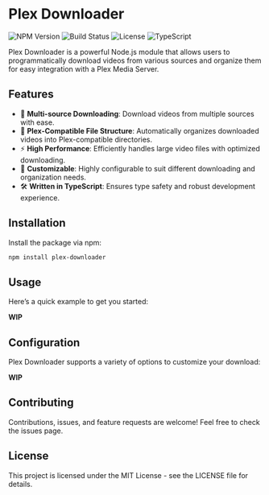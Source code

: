 # Plex Downloader

![NPM Version](https://img.shields.io/npm/v/plex-downloader)
![Build Status](https://img.shields.io/github/actions/workflow/status/pablogtrz/plex-downloader/ci.yml?branch=main)
![License](https://img.shields.io/npm/l/plex-downloader)
![TypeScript](https://img.shields.io/badge/TypeScript-4.9+-blue)

Plex Downloader is a powerful Node.js module that allows users to programmatically download videos from various sources and organize them for easy integration with a Plex Media Server.

## Features

- 🎥 **Multi-source Downloading**: Download videos from multiple sources with ease.
- 📁 **Plex-Compatible File Structure**: Automatically organizes downloaded videos into Plex-compatible directories.
- ⚡ **High Performance**: Efficiently handles large video files with optimized downloading.
- 🔧 **Customizable**: Highly configurable to suit different downloading and organization needs.
- 🛠️ **Written in TypeScript**: Ensures type safety and robust development experience.

## Installation

Install the package via npm:

```bash
npm install plex-downloader
```

## Usage

Here’s a quick example to get you started:

**WIP**

## Configuration

Plex Downloader supports a variety of options to customize your download:

**WIP**

## Contributing

Contributions, issues, and feature requests are welcome! Feel free to check the issues page.

## License

This project is licensed under the MIT License - see the LICENSE file for details.
